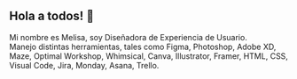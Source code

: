 ## Hola a todos! 👋

Mi nombre es Melisa, soy Diseñadora de Experiencia de Usuario.  
Manejo distintas herramientas, tales como Figma, Photoshop, Adobe XD, Maze, Optimal Workshop, Whimsical, Canva, Illustrator, Framer, HTML, CSS, Visual Code, Jira, Monday, Asana, Trello.

<!--
**VIEW-ACCESS/VIEW-ACCESS** is a ✨ _special_ ✨ repository because its `README.md` (this file) appears on your GitHub profile.

Here are some ideas to get you started:

- 🔭 I’m currently working on ...
- 🌱 I’m currently learning ...
- 👯 I’m looking to collaborate on ...
- 🤔 I’m looking for help with ...
- 💬 Ask me about ...
- 📫 How to reach me: ...
- 😄 Pronouns: ...
- ⚡ Fun fact: ...
-->
